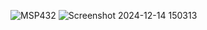 ![MSP432](https://github.com/user-attachments/assets/811a9d77-0c3a-4ba4-bf36-8207b40c435c)
![Screenshot 2024-12-14 150313](https://github.com/user-attachments/assets/f71a8662-e274-4e19-97e8-b953e934bf72)
